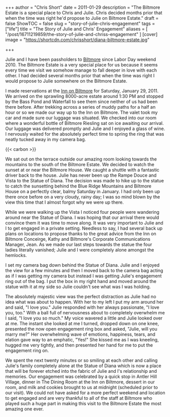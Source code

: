+++
author = "Chris Short"
date = 2011-01-29
description = "The Biltmore Estate is a special place to Chris and Julie. Chris decided months prior that when the time was right he'd propose to Julie on Biltmore Estate."
draft = false
ShowTOC = false
slug = "story-of-julie-chris-engagement"
tags = ["life"]
title = "The Story of Julie and Chris' Engagement"
aliases = [
    "/post/16711219859/the-story-of-julie-and-chriss-engagement"
]
[cover]
image = "https://shortcdn.com/chrisshort/diana-biltmore-estate.jpg"

+++

Julie and I have been passholders to [Biltmore](http://www.biltmore.com/) since Labor Day weekend 2010.  The Biltmore Estate is a very special place for us because it seems every time we visit we somehow manage to fall deeper in love with each other.  I had decided several months prior that when the time was right I would propose to Julie somewhere on the Biltmore Estate.



I made reservations at the [Inn on Biltmore](http://www.biltmore.com/stay/inn) for Saturday, January 29, 2011.  We arrived on the sprawling 8000-acre estate around 1:30 PM and stopped by the Bass Pond and Waterfall to see them since neither of us had been there before.  After trekking across a series of muddy paths for a half an hour or so we made our way up to the Inn on Biltmore.  The valet took my car and made sure our luggage was situated.  We checked into our room where a wonderful bottle of Biltmore Riesling sat on ice awaiting our arrival.  Our luggage was delivered promptly and Julie and I enjoyed a glass of wine.  I nervously waited for the absolutely perfect time to spring the ring that was neatly tucked away in my camera bag.

{{< carbon >}}

We sat out on the terrace outside our amazing room looking towards the mountains to the south of the Biltmore Estate.  We decided to watch the sunset at or near the Biltmore House.  We caught a shuttle with a fantastic driver back to the house.  Julie has never been up the Rampe Douce and Vista to the Statue of Diana.  The decision was made to hike up to the statue to catch the sunsetting behind the Blue Ridge Mountains and Biltmore House on a perfectly clear, balmy Saturday in January.  I had only been up there once before on a very cloudy, rainy day; I was so mind blown by the view this time that I almost forgot why we were up there.

While we were walking up the Vista I noticed four people were wandering around near the Statue of Diana.  I was hoping that our arrival there would convince them it was time to move along.  It was very important to Julie and I to get engaged in a private setting.  Needless to say, I had several back up plans on locations to propose thanks to the great advice from the Inn on Biltmore Conceirge, Kathy and Biltmore's Corporate Communications Manager, Jean.  As we made our last steps towards the statue the four ladies literally vanished; Julie and I were completely alone amongst the hemlocks.

I set my camera bag down behind the Statue of Diana.  Julie and I enjoyed the view for a few minutes and then I moved back to the camera bag acting as if I was getting my camera but instead I was getting Julie's engagement ring out of the bag.  I put the box in my right hand and moved around the statue with it at my side so Julie couldn't see what was I was holding.

The absolutely majestic view was the perfect distraction as Julie had no idea what was about to happen.  With her to my left I put my arm around her and said, "I love you."  Julie responded with her always passionate, "I love you, too."  With a ball full of nervousness about to completely overwhelm me I said, "I love you so much."  My voice wavered a little and Julie looked over at me.  The instant she looked at me I turned, dropped down on one knee, presented the now open engagement ring box and asked, "Julie, will you marry me?"  Her overwhelming wave of emotions, happiness, tears, and elation gave way to an emphatic, "Yes!"  She kissed me as I was kneeling, hugged me very tightly, and then presented her hand for me to put the engagement ring on.

We spent the next twenty minutes or so smiling at each other and calling Julie's family completely alone at the Statue of Diana which is now a place that will be forever etched into the fabric of Julie and I's relationship and memories.  Our engagement was celebrated by a quick stop in Antler Hill Village, dinner in The Dining Room at the Inn on Biltmore, dessert in our room, and milk and cookies brought to us at midnight (scheduled prior to our visit).  We could not have asked for a more perfect weekend and location to get engaged and are very thankful to all of the staff at Biltmore who played such a huge part in making this visit to the Biltmore Estate the most amazing one ever.
